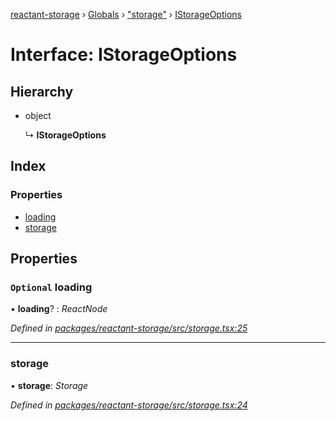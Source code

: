 [reactant-storage](../README.md) › [Globals](../globals.md) › ["storage"](../modules/_storage_.md) › [IStorageOptions](_storage_.istorageoptions.md)

# Interface: IStorageOptions

## Hierarchy

* object

  ↳ **IStorageOptions**

## Index

### Properties

* [loading](_storage_.istorageoptions.md#optional-loading)
* [storage](_storage_.istorageoptions.md#storage)

## Properties

### `Optional` loading

• **loading**? : *ReactNode*

*Defined in [packages/reactant-storage/src/storage.tsx:25](https://github.com/unadlib/reactant/blob/aaa61ad/packages/reactant-storage/src/storage.tsx#L25)*

___

###  storage

• **storage**: *Storage*

*Defined in [packages/reactant-storage/src/storage.tsx:24](https://github.com/unadlib/reactant/blob/aaa61ad/packages/reactant-storage/src/storage.tsx#L24)*

